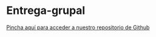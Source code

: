 # Entrega-grupal

[ Pincha aquí para acceder a nuestro repositorio de Github](https://github.com/Xavitheforce/Entrega-grupal)
